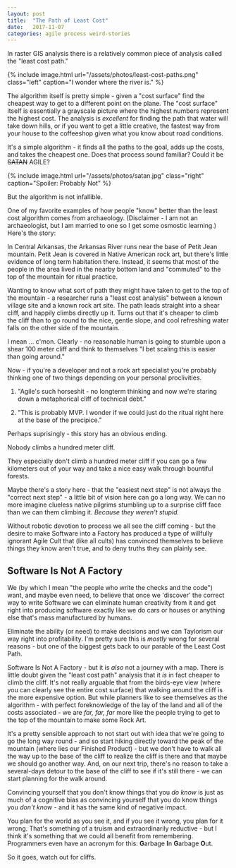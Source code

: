 ```yaml
---
layout: post
title:  "The Path of Least Cost"
date:   2017-11-07
categories: agile process weird-stories
---
```


In raster GIS analysis there is a relatively common piece of analysis called the
"least cost path."

{% include image.html url="/assets/photos/least-cost-paths.png"
class="left" caption="I wonder where the river is." %}

The algorithm itself is pretty simple - given a "cost surface" find the
cheapest way to get to a different point on the plane.  The "cost surface"
itself is essentially a grayscale picture where the highest numbers represent
the highest cost.  The analysis is _excellent_ for finding the path that water
will take down hills, or if you want to get a little creative, the fastest way
from your house to the coffeeshop given what you know about road conditions.

It's a simple algorithm - it finds all the paths to the goal, adds up the
costs, and takes the cheapest one.  Does that process sound familiar?  Could it be
~~SATAN~~ AGILE?

{% include image.html url="/assets/photos/satan.jpg"
class="right" caption="Spoiler: Probably Not" %}

But the algorithm is not infallible.

One of my favorite examples of how people "know" better than the least cost
algorithm comes from archaeology.  (Disclaimer  - I am not an archaeologist, but
I am married to one so I get some osmostic learning.) Here's the story:

In Central Arkansas, the Arkansas River runs near the base of Petit Jean
mountain.  Petit Jean is covered in Native American rock art, but
there's little evidence of long term habitation there.  Instead, it seems that
most of the people in the area lived in the nearby bottom land and "commuted" to the
top of the mountain for ritual practice.

Wanting to know what sort of path they might have taken to get to the top of the
mountain - a researcher runs a "least cost analysis" between a known village site
and a known rock art site.  The path leads straight into a shear cliff, and
happily climbs directly up it.  Turns out that it's cheaper to climb the cliff
than to go round to the nice, gentle slope, and cool refreshing water falls on
the other side of the mountain.

I mean ... c'mon.  Clearly - no reasonable human is going to stumble upon a shear 100
meter cliff and think to themselves "I bet scaling this is easier than going
around."

Now - if you're a developer and not a rock art specialist you're probably
thinking one of two things depending on your personal proclivities.

1. "Agile's such horseshit - no longterm thinking and now we're staring down a
    metaphorical cliff of technical debt."

2. "This is probably MVP.  I wonder if we could just do the ritual right here at
   the base of the precipice."

Perhaps suprisingly - this story has an obvious ending.

Nobody climbs a hundred meter cliff.

They especially don't climb a hundred meter cliff if you can go a few kilometers
out of your way and take a nice easy walk through bountiful forests.

Maybe there's a story here - that the "easiest next step" is not always the
"correct next step" - a little bit of vision here can go a long way.  We can
no more imagine clueless native pilgrims stumbling up to a surprise cliff face
than we can them climbing it.  _Because they weren't stupid._

Without robotic devotion to process we all see the cliff coming - but the desire
to make Software into a Factory has produced a type of willfully ignorant Agile
Cult that (like all cults) has convinced themselves to believe things they know
aren't true, and to deny truths they can plainly see.

## Software Is Not A Factory

We (by which I mean "the people who write the checks and the code") want, and
maybe even need, to believe that once we 'discover' the correct way to write
Software we can eliminate human creativity from it and get right into producing
software exactly like we do cars or houses or anything else that's mass
manufactured by humans.

Eliminate the ability (or need) to make decisions and we can Taylorism our way
right into profitability.  I'm pretty sure this is _mostly_ wrong for several
reasons - but one of the biggest gets back to our parable of the Least Cost
Path.

Software Is Not A Factory - but it is _also_ not a journey with a map.  There is
little doubt given the "least cost path" analysis that it _is_ in fact cheaper
to climb the cliff.  It's not really arguable that from the birds-eye view
(where you can clearly see the entire cost surface) that walking around the cliff
is the more expensive option.  But while planners like to see themselves as
the algorithm - with perfect foreknowledge of the lay of the land and all of
the costs associated - we are _far, far, far_ more like the people trying to get
to the top of the mountain to make some Rock Art.

It's a pretty sensible approach to not start out with idea that we're going to
go the long way round - and so start hiking directly toward the peak of the
mountain (where lies our Finished Product) - but we don't have to walk all the
way up to the base of the cliff to realize the cliff is there and that maybe we
should go another way.  And, on our next trip, there's no reason to take a
several-days detour to the base of the cliff to see if it's still there - we can
start planning for the walk around.

Convincing yourself that you don't know things that you _do know_ is just as
much of a cognitive bias as convincing yourself that you do know things you
_don't know_ - and it has the same kind of negative impact.

You plan for the world as you see it, and if you see it wrong, you plan for it
wrong.  That's something of a truism and extraordinarily reductive - but I think
it's something that we could all benefit from remembering.  Programmers even
have an acronym for this: **G**arbage **I**n **G**arbage **O**ut.

So it goes, watch out for cliffs.
